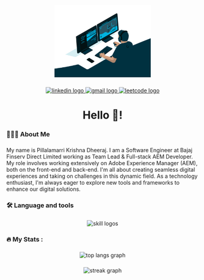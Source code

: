<div align="center">
  <img height="50%" width="50%" src="profile_gif_readme.gif"  />
</div>

###

<div align="center">
  <a href="https://www.linkedin.com/in/pillalamarri-krishna-dheeraj/">  
    <img src="https://img.shields.io/static/v1?message=LinkedIn&logo=linkedin&label=&color=0077B5&logoColor=white&labelColor=&style=for-the-badge" height="25" alt="linkedin logo"  />   </a>
  <a href=mailto:saisuryadheeru@gmail.com>
  <img src="https://img.shields.io/static/v1?message=Gmail&logo=gmail&label=&color=FF0000&logoColor=white&labelColor=&style=for-the-badge" height="25" alt="gmail logo"  />
  </a>
    <a href="https://leetcode.com/u/saisuryadheeru/">  
  <img src="https://img.shields.io/static/v1?message=Leetcode&logo=leetcode&label=&color=FFA015&logoColor=white&labelColor=&style=for-the-badge" height="25" alt="leetcode logo"  />
    </a>
</div>

###

<h1 align="center">Hello 👋!</h1>

###

<h3 align="left">👨🏻‍💻  About Me</h3>

###

<p align="left">My name is Pillalamarri Krishna Dheeraj. I am a Software Engineer at Bajaj Finserv Direct Limited working as Team Lead & Full-stack AEM Developer. My role involves working extensively on Adobe Experience Manager (AEM), both on the front-end and back-end. 
I'm all about creating seamless digital experiences and taking on challenges in this dynamic field. As a technology enthusiast, I'm always eager to explore new tools and frameworks to enhance our digital solutions.</p>

###

<h3 align="left">🛠 Language and tools</h3>

###

<div align="center">
 <img src="https://skillicons.dev/icons?i=java,html,css,js,jquery,bootstrap,angular,react,typescript,npm,nodejs,expressjs,php,mysql,postgresql,laravel,r,python,cloudflare,kali,github,figma,bitbucket,docker,postman,vscode,vite" alt="skill logos">
</div>

###

<h3 align="left">🔥   My Stats :</h3>

###

<div align="center">
  <img src="https://github-readme-stats.vercel.app/api/top-langs/?username=krishnadheerajp&theme=vue-dark&show_icons=true&hide_border=true&layout=donut&langs_count=5&count_private=true" alt="top langs graph"  />
</div>

###

<div align="center">
  <img src="https://streak-stats.demolab.com?user=krishnadheerajp&locale=en&mode=daily&theme=dark&hide_border=false&border_radius=5&order=3" height="220" alt="streak graph"  />
</div>

###


